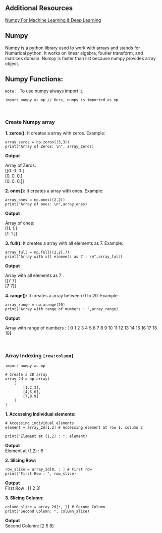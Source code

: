 
## Additional Resources
[Numpy For Machine Learning & Deep Learning](https://dev.to/arju10/numpy-for-machine-learning-deep-learning-5hbb)


## Numpy
Numpy is a python library used to work with arrays and stands for Numarical python. It works on linear algebra, fourier transform, and matrices domain.
Numpy is faster than list because numpy provides array object.

## Numpy Functions:
`Note: ` To use numpy always import it.
```
import numpy as np // Here, numpy is imported as np
```
</br>

### Create Numpy array


**1. zeros():** It creates a array with zeros. Example: 
```
array_zeros = np.zeros((3,3))
print("Array of Zeros: \n", array_zeros)
```
**Output** 

Array of Zeros: </br>
 [[0. 0. 0.] </br>
 [0. 0. 0.] </br>
 [0. 0. 0.]] </br>


**2. ones():** It creates a array with ones. Example: 
```
array_ones = np.ones((2,2))
print("Array of ones: \n",array_ones)
```
**Output** 

Array of ones:  </br>
 [[1. 1.] </br>
 [1. 1.]] </br>


**3. full():** It creates a array with all elements as 7. Example: 
```
array_full = np.full((2,2),7)
print("Array with all elements as 7 : \n",array_full)
```
**Output** 

Array with all elements as 7 : </br> 
 [[7 7] </br> 
 [7 7]]


**4. range():** It creates a array between 0 to 20. Example: 
```
array_range = np.arange(20)
print("Array with range of numbers : ",array_range)
```
**Output** 

Array with range of numbers : 
 [ 0  1  2  3  4  5  6  7  8  9 10 11 12 13 14 15 16 17 18 19]

</br>

### Array Indexing `[row:column]`
```
import numpy as np

# Create a 2D array
array_2d = np.array(
    [
        [1,2,3],
        [4,5,6],
        [7,8,9]
    ]
)
```

**1. Accessing Individual elements:** 
```
# Accessing individual elements
element = array_2d[1,2] # Accessing element at row 1, column 2

print("Element at (1,2) : ", element)
```
**Output** </br>
Element at (1,2) :  6
</br>

**2. Slicing Row:** 
```
row_slice = array_2d[0, : ] # First row
print("First Row : ", row_slice)
```

**Output** </br>
First Row :  [1 2 3]
</br>

**3. Slicing Column:** 
```
column_slice = array_2d[:, 1] # Second Column
print("Second Column: ", column_slice)
```

**Output** </br>
Second Column:  [2 5 8]
</br>
